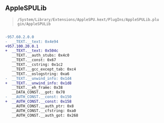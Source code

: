 ## AppleSPULib

> `/System/Library/Extensions/AppleSPU.kext/PlugIns/AppleSPULib.plugin/AppleSPULib`

```diff

-957.60.2.0.0
-  __TEXT.__text: 0x4e94
+957.100.20.0.1
+  __TEXT.__text: 0x504c
   __TEXT.__auth_stubs: 0x4c0
   __TEXT.__const: 0x67
   __TEXT.__cstring: 0x1c2
   __TEXT.__gcc_except_tab: 0xc4
   __TEXT.__oslogstring: 0xa6
-  __TEXT.__unwind_info: 0x1d4
+  __TEXT.__unwind_info: 0x1d8
   __TEXT.__eh_frame: 0x38
   __DATA_CONST.__got: 0x78
-  __AUTH_CONST.__const: 0x150
+  __AUTH_CONST.__const: 0x158
   __AUTH_CONST.__auth_ptr: 0x8
   __AUTH_CONST.__cfstring: 0xa0
   __AUTH_CONST.__auth_got: 0x268

```

